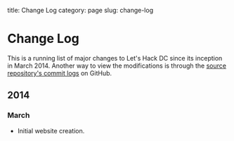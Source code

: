 title: Change Log
category: page
slug: change-log

# Change Log
This is a running list of major changes to Let's Hack DC since its inception
in March 2014. Another way to view the modifications is through the
[source repository's commit logs](http://github.com/makaimc/letshackdc.github.com/commits/gh-pages) on GitHub.

## 2014
### March
* Initial website creation.

